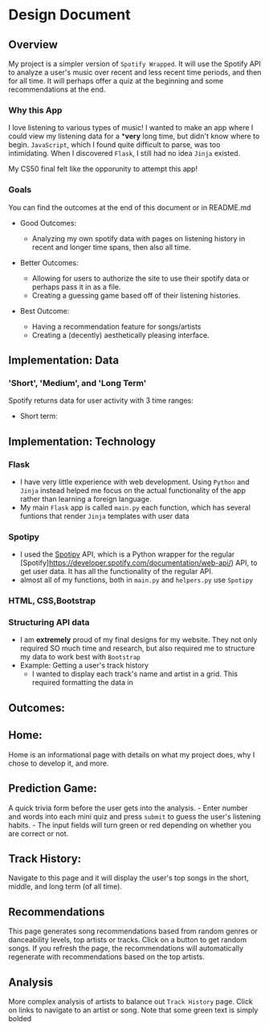 # Design Document

## Overview
My project is a simpler version of `Spotify Wrapped`. It will use the Spotify API to analyze a user's music over recent and less recent time periods, and then for all time. It will perhaps offer a quiz at the beginning  and some recommendations at the end.

### Why this App

I love listening to various types of music! I wanted to make an app where I could view my listening data for a ***very** long time, but didn't know where to begin. `JavaScript`, which I found quite difficult to parse, was too intimidating. When I discovered `Flask`, I still had no idea `Jinja` existed.

My CS50 final felt like the opporunity to attempt this app!

### Goals
You can find the outcomes at the end of this document or in README.md

- Good Outcomes: 
    - Analyzing my own spotify data with pages on listening history in recent and longer time spans, then also all time. 

- Better Outcomes: 
    - Allowing for users to authorize the site to use their spotify data or perhaps pass it in as a file. 
    - Creating a guessing game based off of their listening histories.


- Best Outcome:
    - Having a recommendation feature for songs/artists 
    - Creating a (decently) aesthetically pleasing interface.

## Implementation: Data
### 'Short', 'Medium', and 'Long Term'
Spotify returns data for user activity with 3 time ranges:
- Short term:

## Implementation: Technology
### Flask
- I have very little experience with web development. Using `Python` and `Jinja` instead helped me focus on the actual functionality of the app rather than learning a foreign language.
- My main `Flask` app is called `main.py` each function, which has several funtions that render `Jinja` templates with user data


### Spotipy
- I used the [Spotipy](https://spotipy.readthedocs.io/en/2.19.0/#) API, which is a Python wrapper for the regular [Spotify]https://developer.spotify.com/documentation/web-api/) API, to get user data. It has all the functionality of the regular API.
- almost all of my functions, both in `main.py` and `helpers.py` use `Spotipy`

### HTML, CSS,Bootstrap
### Structuring API data
- I am **extremely** proud of my final designs for my website. They not only required SO much time and research, but also required me to structure my data to work best with `Bootstrap`
- Example: Getting a user's track history
    - I wanted to display each track's name and artist in a grid. This required formatting the data in 







## Outcomes:
## Home: 
Home is an informational page with details on what my project does, why I chose to develop it, and more. 

## Prediction Game:
A quick trivia form before the user gets into the analysis. 
    - Enter number and words into each mini quiz and press `submit`  to guess the user's listening habits. 
    - The input fields will turn green or red depending on whether you are correct or not.

## Track History:
Navigate to this page and it will display the user's top songs in the short, middle, and long term (of all time). 

## Recommendations
This page generates song recommendations based from random genres or danceability levels, top artists or tracks. 
Click on a button to get random songs. If you refresh the page, the recommendations will automatically regenerate with recommendations based on the top artists.

## Analysis
More complex analysis of artists to balance out `Track History` page. Click on links to navigate to an artist or song. Note that some green text is simply bolded

